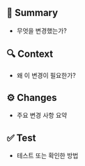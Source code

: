 ## 📝 Summary
- 무엇을 변경했는가?

## 🔍 Context
- 왜 이 변경이 필요한가?

## ⚙️ Changes
- 주요 변경 사항 요약

## ✅ Test
- 테스트 또는 확인한 방법
